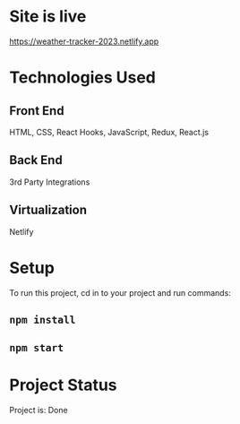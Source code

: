 # Site is live

https://weather-tracker-2023.netlify.app

# Technologies Used

## Front End

HTML, CSS, React Hooks, JavaScript, Redux, React.js

## Back End

3rd Party Integrations

## Virtualization

Netlify

# Setup
To run this project, cd in to your project and run commands:

## `npm install`
## `npm start`

# Project Status
Project is: Done
